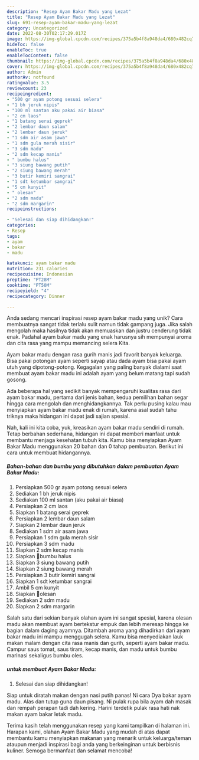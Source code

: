 ```yaml
---
description: "Resep Ayam Bakar Madu yang Lezat"
title: "Resep Ayam Bakar Madu yang Lezat"
slug: 691-resep-ayam-bakar-madu-yang-lezat
category: Uncategorized
date: 2022-08-30T02:17:29.017Z
image: https://img-global.cpcdn.com/recipes/375a5b4f8a948da4/680x482cq70/ayam-bakar-madu-foto-resep-utama.jpg
hideToc: false
enableToc: true
enableTocContent: false
thumbnail: https://img-global.cpcdn.com/recipes/375a5b4f8a948da4/680x482cq70/ayam-bakar-madu-foto-resep-utama.jpg
cover: https://img-global.cpcdn.com/recipes/375a5b4f8a948da4/680x482cq70/ayam-bakar-madu-foto-resep-utama.jpg
author: Admin
authorAv: notfound
ratingvalue: 3.5
reviewcount: 23
recipeingredient:
- "500 gr ayam potong sesuai selera"
- "1 bh jeruk nipis"
- "100 ml santan aku pakai air biasa"
- "2 cm laos"
- "1 batang serai geprek"
- "2 lembar daun salam"
- "2 lembar daun jeruk"
- "1 sdm air asam jawa"
- "1 sdm gula merah sisir"
- "3 sdm madu"
- "2 sdm kecap manis"
- " bumbu halus"
- "3 siung bawang putih"
- "2 siung bawang merah"
- "3 butir kemiri sangrai"
- "1 sdt ketumbar sangrai"
- "5 cm kunyit"
- " olesan"
- "2 sdm madu"
- "2 sdm margarin"
recipeinstructions:

- "Selesai dan siap dihidangkan!"
categories:
- Resep
tags:
- ayam
- bakar
- madu

katakunci: ayam bakar madu 
nutrition: 231 calories
recipecuisine: Indonesian
preptime: "PT28M"
cooktime: "PT50M"
recipeyield: "4"
recipecategory: Dinner

---
```





Anda sedang mencari inspirasi resep ayam bakar madu yang unik? Cara membuatnya sangat tidak terlalu sulit namun tidak gampang juga. Jika salah mengolah maka hasilnya tidak akan memuaskan dan justru cenderung tidak enak. Padahal ayam bakar madu yang enak harusnya sih mempunyai aroma dan cita rasa yang mampu memancing selera Kita.





Ayam bakar madu dengan rasa gurih manis jadi favorit banyak keluarga. Bisa pakai potongan ayam seperti sayap atau dada ayam bisa pakai ayam utuh yang dipotong-potong. Kegagalan yang paling banyak dialami saat membuat ayam bakar madu ini adalah ayam yang belum matang tapi sudah gosong.

Ada beberapa hal yang sedikit banyak mempengaruhi kualitas rasa dari ayam bakar madu, pertama dari jenis bahan, kedua pemilihan bahan segar hingga cara mengolah dan menghidangkannya. Tak perlu pusing kalau mau menyiapkan ayam bakar madu enak di rumah, karena asal sudah tahu triknya maka hidangan ini dapat jadi sajian spesial.






Nah, kali ini kita coba, yuk, kreasikan ayam bakar madu sendiri di rumah. Tetap berbahan sederhana, hidangan ini dapat memberi manfaat untuk membantu menjaga kesehatan tubuh kita. Kamu bisa menyiapkan Ayam Bakar Madu menggunakan 20 bahan dan 0 tahap pembuatan. Berikut ini cara untuk membuat hidangannya.

<!--inarticleads1-->

##### Bahan-bahan dan bumbu yang dibutuhkan dalam pembuatan Ayam Bakar Madu:

1. Persiapkan 500 gr ayam potong sesuai selera
1. Sediakan 1 bh jeruk nipis
1. Sediakan 100 ml santan (aku pakai air biasa)
1. Persiapkan 2 cm laos
1. Siapkan 1 batang serai geprek
1. Persiapkan 2 lembar daun salam
1. Siapkan 2 lembar daun jeruk
1. Sediakan 1 sdm air asam jawa
1. Persiapkan 1 sdm gula merah sisir
1. Persiapkan 3 sdm madu
1. Siapkan 2 sdm kecap manis
1. Siapkan  🌼bumbu halus
1. Siapkan 3 siung bawang putih
1. Siapkan 2 siung bawang merah
1. Persiapkan 3 butir kemiri sangrai
1. Siapkan 1 sdt ketumbar sangrai
1. Ambil 5 cm kunyit
1. Siapkan  🌼olesan
1. Sediakan 2 sdm madu
1. Siapkan 2 sdm margarin


Salah satu dari sekian banyak olahan ayam ini sangat spesial, karena olesan madu akan membuat ayam bertekstur empuk dan lebih meresap hingga ke bagian dalam daging ayamnya. Ditambah aroma yang dihadirkan dari ayam bakar madu ini mampu menggugah selera. Kamu bisa menyediakan lauk makan malam dengan cita rasa manis dan gurih, seperti ayam bakar madu. Campur saus tomat, saus tiram, kecap manis, dan madu untuk bumbu marinasi sekaligus bumbu oles. 

<!--inarticleads2-->

#####  untuk membuat Ayam Bakar Madu:


1. Selesai dan siap dihidangkan!

Siap untuk diratah makan dengan nasi putih panas! Ni cara Dya bakar ayam madu. Alas dan tutup guna daun pisang. Ni pulak rupa bila ayam dah masak dan rempah perapan tadi dah kering. Harini terdetik pulak rasa hati nak makan ayam bakar letak madu. 

Terima kasih telah menggunakan resep yang kami tampilkan di halaman ini. Harapan kami, olahan Ayam Bakar Madu yang mudah di atas dapat membantu kamu menyiapkan makanan yang menarik untuk keluarga/teman ataupun menjadi inspirasi bagi anda yang berkeinginan untuk berbisnis kuliner. Semoga bermanfaat dan selamat mencoba!
